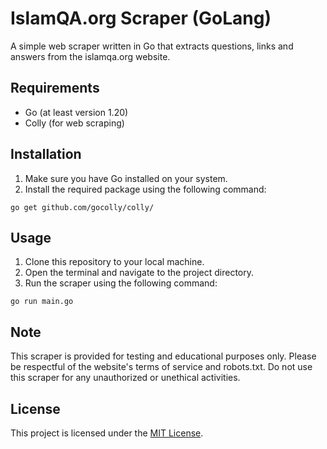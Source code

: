 # IslamQA.org Scraper (GoLang)

A simple web scraper written in Go that extracts questions, links and answers from the islamqa.org website.

## Requirements

- Go (at least version 1.20)
- Colly (for web scraping)

## Installation

1. Make sure you have Go installed on your system.
2. Install the required package using the following command:

```{shell}
go get github.com/gocolly/colly/
```

## Usage

1. Clone this repository to your local machine.
2. Open the terminal and navigate to the project directory.
3. Run the scraper using the following command:

```{shell}
go run main.go
```

## Note

This scraper is provided for testing and educational purposes only. Please be respectful of the website's terms of service and robots.txt. Do not use this scraper for any unauthorized or unethical activities.

## License

This project is licensed under the [MIT License](license).
